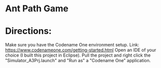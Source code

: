 # Ant Path Game
# Directions:

Make sure you have the Codename One environment setup. Link: https://www.codenameone.com/getting-started.html
Open an IDE of your choice (I built this project in Eclipse).
Pull the project and right click the "Simulator_A3Prj.launch" and "Run as" a "Codename One" application.
